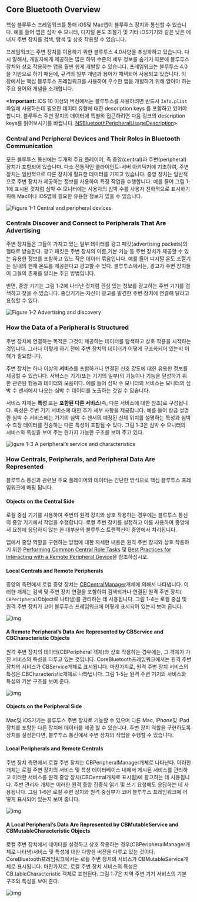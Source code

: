 ## Core Bluetooth Overview

핵심 블루투스 프레임워크를 통해 iOS및 Mac앱이 블루투스 장치와 통신할 수 있습니다. 예를 들어 앱은 심박 수 모니터, 디지털 온도 조절기 및 기타 iOS기기와 같은 낮은 에너지 주변 장치를 검색, 탐색 및 상호 작용할 수 있습니다.

프레임워크는 주변 장치를 이용하기 위한 블루투스 4.0사양을 추상화하고 있습니다. 다시 말해서, 개발자에게 제공하는 많은 하위 수준의 세부 정보를 숨기기 때문에 블루투스 장치와 상호 작용하는 앱을 훨씬 쉽게 개발할 수 있습니다. 프레임워크는 블루투스 4.0을 기반으로 하기 때문에, 규격의 일부 개념과 용어가 채택되어 사용되고 있습니다. 이 장에서는 핵심 블루투스 프레임워크를 사용하여 우수한 앱을 개발하기 위해 알아야 하는 주요 용어와 개념을 소개합니다.

**<Important:** iOS 10 이상의 버전에서는 블루투스를 사용하려면 반드시 `Info.plist` 파일에 사용하는데 필요한 데이터 유형에 대한 description keys 를 포함하고 있어야 합니다. 블루투스 주변 장치의 데이터에 특별히 접근하려면 다음 링크의 description keys를 읽어보시기를 바랍니다.  [NSBluetoothPeripheralUsageDescription](https://developer.apple.com/library/content/documentation/General/Reference/InfoPlistKeyReference/Articles/CocoaKeys.html#//apple_ref/doc/uid/TP40009251-SW20)>

### Central and Peripheral Devices and Their Roles in Bluetooth Communication

모든 블루투스 통신에는 두개의 주요 플레이어, 즉 중앙(central)과 주변(peripheral) 장치가 포함되어 있습니다. 다소 전통적인 클라이언트-서버 아키텍처에 기초하여, 주변 장치는 일반적으로 다른 장치에 필요한 데이터를 가지고 있습니다. 중앙 장치는 일반적으로 주변 장치가 제공하는 정보를 사용하여 특정 작업을 수행합니다. 예를 들어 그림 1-1에 표시된 것처럼 심박 수 모니터에는 사용자의 심박 수를 사용자 친화적으로 표시하기 위해 Mac이나 iOS앱에 필요한 유용한 정보가 있을 수 있습니다.

![Figure 1-1  Central and peripheral devices](https://developer.apple.com/library/content/documentation/NetworkingInternetWeb/Conceptual/CoreBluetooth_concepts/Art/CBDevices1_2x.png)

### Centrals Discover and Connect to Peripherals That Are Advertising

주변 장치들은 그들이 가지고 있는 일부 데이터를 광고 패킷(advertising packets)의 형태로 방송한다. 광고 패킷은 주변 장치의 이름,기본 기능 등 주변 장치가 제공할 수 있는 유용한 정보를 포함하고 있느 작은 데이터 묶음입니다. 예를 들어 디지털 온도 조절기는 실내의 현재 온도를 제공한다고 광고할 수 있다. 블루투스에서는, 광고가 주변 장치들이 그들의 존재를 알리는 주된 방법입니다.

반면, 중앙 기기는 그림 1-2에 나타난 것처럼 관심 있는 정보를 광고하는 주변 기기를 검색하고 찾을 수 있습니다. 중앙기기는 자신이 광고를 발견한 주변 장치에 연결해 달라고 요청할 수 있다.

![**Figure 1-2**  Advertising and discovery](https://developer.apple.com/library/content/documentation/NetworkingInternetWeb/Conceptual/CoreBluetooth_concepts/Art/AdvertisingAndDiscovery_2x.png)



### How the Data of a Peripheral Is Structured

주변 장치에 연결하는 목적은 그것이 제공하는 데이터를 탐색하고 상호 작용을 시작하는 것입니다. 그러나 이렇게 하기 전에 주변 장치의 데이터가 어떻게 구조화되어 있는지 이해가 필요합니다.

주변 장치는 하나 이상의 **서비스**를 포함하거나 연결된 신호 강도에 대한 유용한 정보를 제공할 수 있습니다. 서비스는 기기(또는 기기의 일부)의 기능이나 기능을 달성하기 위한 관련된 행동과 데이터의 모음이다. 예를 들어 심박 수 모니터의 서비스는 모니터의 심박 수 센서에서 나오는 심박 수 데이터를 노출하는 것일 수 있습니다.

서비스 자체는 **특성** 또는 **포함된 다른 서비스**(즉, 다른 서비스에 대한 참조)로 구성됩니다. 특성은 주변 기기 서비스에 대한 추가 세부 사항을 제공합니다. 예를 들어 방금 설명한 심박 수 서비스에는 기기의 심박 수 센서의 예정된 신체 위치를 설명하는 특성과 심박 수 측정 데이터를 전송하는 다른 특성이 포함될 수 있다. 그림 1-3은 심박 수 모니터의 서비스와 특성을 보여 주는 한가지 가능한 구조를 보여 주고 있다.

![**igure 1-3**  A peripheral’s service and characteristics](https://developer.apple.com/library/content/documentation/NetworkingInternetWeb/Conceptual/CoreBluetooth_concepts/Art/CBPeripheralData_Example_2x.png)

### How Centrals, Peripherals, and Peripheral Data Are Represented

블루투스 통신과 관련된 주요 플레이어와 데이터는 간단한 방식으로 핵심 블루투스 프레임워크에 매핑 됩니다.

#### Objects on the Central Side

로컬 중심 기기를 사용하여 주변의 원격 장치와 상호 작용하는 경우에는 블루투스 통신의 중앙 기기에서 작업을 수행합니다. 로컬 주변 장치를 설정하고 이를 사용하여 중앙에서 요청에 응답하지 않는 한 대부분의 블루투스 트랜잭션이 중앙에서 처리됩니다.

앱에서 중앙 역할을 구현하는 방법에 대한 자세한 내용은 원격 주변 장치와 상호 작용하기 위한 [Performing Common Central Role Tasks](https://developer.apple.com/library/content/documentation/NetworkingInternetWeb/Conceptual/CoreBluetooth_concepts/PerformingCommonCentralRoleTasks/PerformingCommonCentralRoleTasks.html#//apple_ref/doc/uid/TP40013257-CH3-SW1) 및  [Best Practices for Interacting with a Remote Peripheral Device](https://developer.apple.com/library/content/documentation/NetworkingInternetWeb/Conceptual/CoreBluetooth_concepts/BestPracticesForInteractingWithARemotePeripheralDevice/BestPracticesForInteractingWithARemotePeripheralDevice.html#//apple_ref/doc/uid/TP40013257-CH6-SW1)을 참조하십시오.

#### Local Centrals and Remote Peripherals

중앙의 측면에서 로컬 중앙 장치는 [CBCentralManager](https://developer.apple.com/documentation/corebluetooth/cbcentralmanager)개체에 의해서 나타냅니다. 이러한 개체는 검색 및 주변 장치 연결을 포함하여 검색되거나 연결된 원격 주변 장치( `CBPeripheral`Object로 나타냄)를 관리하는 데 사용됩니다. 그림 1-4는 로컬 중심 및 원격 주변 장치가 코어 블루투스 프레임워크에 어떻게 표시되어 있는지 보여 줍니다.

![img](https://developer.apple.com/library/content/documentation/NetworkingInternetWeb/Conceptual/CoreBluetooth_concepts/Art/CBObjects_CentralSide_2x.png)



#### A Remote Peripheral’s Data Are Represented by CBService and CBCharacteristic Objects

원격 주변 장치의 데이터(CBPeripheral 객체)와 상호 작용하는 경우에는, 그 객체가 가진 서비스와 특성을 다루고 있는 것입니다. CoreBluetooth프레임워크에서는 원격 주변 장치의 서비스가 CBService개체로 표시됩니다. 마찬가지로, 원격 주변 장치 서비스의 특성은 CBCharacteristic개체로 나타냅니다. 그림 1-5는 원격 주변 기기의 서비스와 특성의 기본 구조를 보여 준다.

![img](https://developer.apple.com/library/content/documentation/NetworkingInternetWeb/Conceptual/CoreBluetooth_concepts/Art/TreeOfServicesAndCharacteristics_Remote_2x.png)

#### Objects on the Peripheral Side

Mac및 iOS기기는 블루투스 주변 장치로 기능할 수 있으며 다른 Mac, iPhone및 iPad장치를 포함한 다른 장치에 데이터를 제공 할 수 있습니다. 주변 장치 역할을 구현하도록 장치를 설정한다면, 블루투스 통신에서 주변 장치의 작업을 수행할 수 있습니다.

#### Local Peripherals and Remote Centrals

주변 장치 측면에서 로컬 주변 장치는 CBPeripheralManager개체로 나타난다. 이러한 개체는 로컬 주변 장치의 서비스 및 특성 데이터베이스 내에서 게시된 서비스를 관리하고 이러한 서비스를 원격 중앙 장치(CBCentral개체로 표시됨)에 광고하는 데 사용됩니다. 주변 관리자 개체는 이러한 원격 중앙 집중식 읽기 및 쓰기 요청에도 응답하는 데 사용됩니다. 그림 1-6은 로컬 주변 장치와 원격 중심부가 코어 블루투스 프레임워크에 어떻게 표시되어 있는지 보여 줍니다.

![img](https://developer.apple.com/library/content/documentation/NetworkingInternetWeb/Conceptual/CoreBluetooth_concepts/Art/CBObjects_PeripheralSide_2x.png)

#### A Local Peripheral’s Data Are Represented by CBMutableService and CBMutableCharacteristic Objects

로컬 주변 장치에서 데이터를 설정하고 상호 작용하는 경우(CBPeripheralManager개체로 나타냄)서비스 및 특성에 대한 다양한 버전을 다루고 있는 것이다. CoreBluetooth프레임워크에서는 로컬 주변 장치의 서비스가 CBMutableService개체로 표시됩니다. 마찬가지로, 로컬 주변 장치 서비스의 특성은 CB.tableCharacteristic 객체로 표현된다. 그림 1-7은 지역 주변 기기 서비스의 기본 구조와 특성을 보여 준다.

![img](https://developer.apple.com/library/content/documentation/NetworkingInternetWeb/Conceptual/CoreBluetooth_concepts/Art/TreeOfServicesAndCharacteristics_Local_2x.png)
